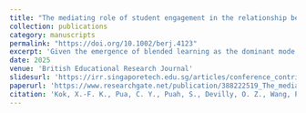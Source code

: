 ```yaml
---
title: "The mediating role of student engagement in the relationship between teacher and digital support and learner satisfaction in blended learning environments at higher education"
collection: publications
category: manuscripts
permalink: "https://doi.org/10.1002/berj.4123"
excerpt: 'Given the emergence of blended learning as the dominant mode of learning at university in a post-COVID-19 world, the need to examine students' perceptions of blended learning is increasingly becoming more important. This study examined the mediating role of student engagement in the relationship between the types of support (i.e., teacher, digital) and learner satisfaction in blended learning environments. A sample of 674 Year 1 and Year 2 students from a public university in Singapore participated in this study. Structural equation modelling showed that (1) teacher autonomy and digital relatedness support predicted agentic engagement, (2) digital competence and relatedness support predicted emotional engagement, (3) emotional engagement predicted all learner satisfaction facets except for learner–instructor interaction and (4) agentic engagement predicted all learner satisfaction facets except for learner–technology interaction. Of the four dimensions of student engagement, only emotional and agentic engagement mediated the relationships between various dimensions of support and learner satisfaction. Overall, these findings highlight the importance of emotionally engaging students and imbuing a sense of agency in them to enhance the relationships between the types of support and learner satisfaction.'
date: 2025
venue: 'British Educational Research Journal'
slidesurl: 'https://irr.singaporetech.edu.sg/articles/conference_contribution/Student_Engagement_as_a_Bridge_between_Support_and_Learner_Satisfaction_in_Blended_Learning_Environments_at_Higher_Education/29231579?file=56284028'
paperurl: 'https://www.researchgate.net/publication/388222519_The_mediating_role_of_student_engagement_in_the_relationship_between_teacher_and_digital_support_and_learner_satisfaction_in_blended_learning_environments_at_higher_education'
citation: 'Kok, X.-F. K., Pua, C. Y., Puah, S., Devilly, O. Z., Wang, P. C., & Chua, E. C.-P. (2025). The mediating role of student engagement in the relationship between teacher and digital support and learner satisfaction in blended learning environments at higher education. British Educational Research Journal, 51(3), 1313–1341. https://doi.org/10.1002/berj.4123'
---
```

